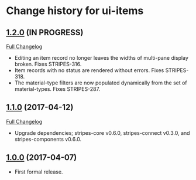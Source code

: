 # Change history for ui-items

## [1.2.0](https://github.com/folio-org/ui-items/tree/v1.2.0) (IN PROGRESS)
[Full Changelog](https://github.com/folio-org/ui-items/compare/v1.1.0...v1.2.0)

* Editing an item record no longer leaves the widths of multi-pane display broken. Fixes STRIPES-316.
* Item records with no status are rendered without errors. Fixes STRIPES-318.
* The material-type filters are now populated dynamically from the set of material-types. Fixes STRIPES-287.

## [1.1.0](https://github.com/folio-org/ui-items/tree/v1.1.0) (2017-04-12)
[Full Changelog](https://github.com/folio-org/ui-items/compare/v1.0.0...v1.1.0)

* Upgrade dependencies; stripes-core v0.6.0, stripes-connect v0.3.0, and stripes-components v0.6.0.

## [1.0.0](https://github.com/folio-org/ui-items/tree/v1.0.0) (2017-04-07)

* First formal release.

